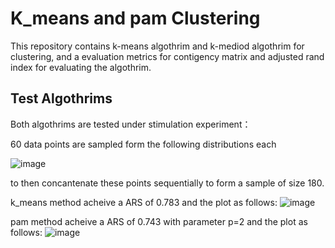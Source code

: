 # K_means and pam Clustering
 
This repository contains k-means algothrim and k-mediod algothrim for clustering, and a evaluation metrics for contigency matrix and adjusted rand index for evaluating the algothrim.

## Test Algothrims
Both algothrims are tested under stimulation experiment：

60 data points are sampled form the following distributions each

![image](https://user-images.githubusercontent.com/47229849/167925101-85ebab7c-9909-44b4-8b5b-40c95d6ffff4.png)

to then concantenate these points sequentially to form a sample of size  180.

k_means method acheive a ARS of 0.783 and the plot as follows:
![image](https://user-images.githubusercontent.com/47229849/167925782-e5b10f2c-76de-4699-bf0e-f36217fae4f9.png)

pam method acheive a ARS of 0.743 with parameter p=2 and the plot as follows:
![image](https://user-images.githubusercontent.com/47229849/167925970-1c405b18-4133-4914-87f1-33aa8d3d8ba3.png)
